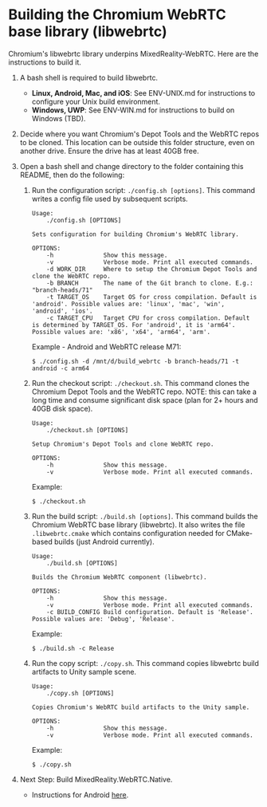 # Building the Chromium WebRTC base library (libwebrtc)

Chromium's libwebrtc library underpins MixedReality-WebRTC. Here are the instructions to build it.

1. A bash shell is required to build libwebrtc.
    * **Linux, Android, Mac, and iOS**: See ENV-UNIX.md for instructions to configure your Unix build environment.
    * **Windows, UWP**: See ENV-WIN.md for instructions to build on Windows (TBD).

2. Decide where you want Chromium's Depot Tools and the WebRTC repos to be cloned. This location can be outside this folder structure, even on another drive. Ensure the drive has at least 40GB free.

3. Open a bash shell and change directory to the folder containing this README, then do the following:

    1. Run the configuration script: `./config.sh [options]`. This command writes a config file used by subsequent scripts.

        ```
        Usage:
            ./config.sh [OPTIONS]

        Sets configuration for building Chromium's WebRTC library.

        OPTIONS:
            -h              Show this message.
            -v              Verbose mode. Print all executed commands.
            -d WORK_DIR     Where to setup the Chromium Depot Tools and clone the WebRTC repo.
            -b BRANCH       The name of the Git branch to clone. E.g.: "branch-heads/71"
            -t TARGET_OS    Target OS for cross compilation. Default is 'android'. Possible values are: 'linux', 'mac', 'win', 'android', 'ios'.
            -c TARGET_CPU   Target CPU for cross compilation. Default is determined by TARGET_OS. For 'android', it is 'arm64'. Possible values are: 'x86', 'x64', 'arm64', 'arm'.
        ```

        Example - Android and WebRTC release M71:
        ```
        $ ./config.sh -d /mnt/d/build_webrtc -b branch-heads/71 -t android -c arm64
        ```

    2. Run the checkout script: `./checkout.sh`. This command clones the Chromium Depot Tools and the WebRTC repo. NOTE: this can take a long time and consume significant disk space (plan for 2+ hours and 40GB disk space).

        ```
        Usage:
            ./checkout.sh [OPTIONS]

        Setup Chromium's Depot Tools and clone WebRTC repo.

        OPTIONS:
            -h              Show this message.
            -v              Verbose mode. Print all executed commands.
        ```

        Example:
        ```
        $ ./checkout.sh
        ```

    3. Run the build script: `./build.sh [options]`. This command builds the Chromium WebRTC base library (libwebrtc). It also writes the file `.libwebrtc.cmake` which contains configuration needed for CMake-based builds (just Android currently).

        ```
        Usage:
            ./build.sh [OPTIONS]

        Builds the Chromium WebRTC component (libwebrtc).

        OPTIONS:
            -h              Show this message.
            -v              Verbose mode. Print all executed commands.
            -c BUILD_CONFIG Build configuration. Default is 'Release'. Possible values are: 'Debug', 'Release'.
        ```

        Example:
        ```
        $ ./build.sh -c Release
        ```

    4. Run the copy script: `./copy.sh`. This command copies libwebrtc build artifacts to Unity sample scene.

        ```
        Usage:
            ./copy.sh [OPTIONS]

        Copies Chromium's WebRTC build artifacts to the Unity sample.

        OPTIONS:
            -h              Show this message.
            -v              Verbose mode. Print all executed commands.
        ```

        Example:
        ```
        $ ./copy.sh
        ```

4. Next Step: Build MixedReality.WebRTC.Native.
    - Instructions for Android [here](../android/README.md).
